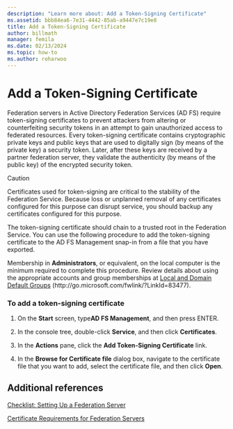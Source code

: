 ```yaml
---
description: "Learn more about: Add a Token-Signing Certificate"
ms.assetid: bbb84ea6-7e31-4442-85ab-a9447e7c19e8
title: Add a Token-Signing Certificate
author: billmath
manager: femila
ms.date: 02/13/2024
ms.topic: how-to
ms.author: roharwoo
---
```


# Add a Token-Signing Certificate


Federation servers in Active Directory Federation Services \(AD FS\) require token\-signing certificates to prevent attackers from altering or counterfeiting security tokens in an attempt to gain unauthorized access to federated resources. Every token\-signing certificate contains cryptographic private keys and public keys that are used to digitally sign \(by means of the private key\) a security token. Later, after these keys are received by a partner federation server, they validate the authenticity \(by means of the public key\) of the encrypted security token.

> [!CAUTION]
> Certificates used for token\-signing are critical to the stability of the Federation Service. Because loss or unplanned removal of any certificates configured for this purpose can disrupt service, you should backup any certificates configured for this purpose.

The token\-signing certificate should chain to a trusted root in the Federation Service. You can use the following procedure to add the token\-signing certificate to the AD FS Management snap\-in from a file that you have exported.

Membership in **Administrators**, or equivalent, on the local computer is the minimum required to complete this procedure.  Review details about using the appropriate accounts and group memberships at [Local and Domain Default Groups](/previous-versions/orphan-topics/ws.10/dd728026(v=ws.10)) \(http:\/\/go.microsoft.com\/fwlink\/?LinkId\=83477\).

### To add a token\-signing certificate

1.  On the **Start** screen, type**AD FS Management**, and then press ENTER.

2.  In the console tree, double\-click **Service**, and then click **Certificates**.

3.  In the **Actions** pane, click the **Add Token\-Signing Certificate** link.

4.  In the **Browse for Certificate file** dialog box, navigate to the certificate file that you want to add, select the certificate file, and then click **Open**.

## Additional references
[Checklist: Setting Up a Federation Server](Checklist--Setting-Up-a-Federation-Server.md)

[Certificate Requirements for Federation Servers](../design/certificate-requirements-for-federation-servers.md)
